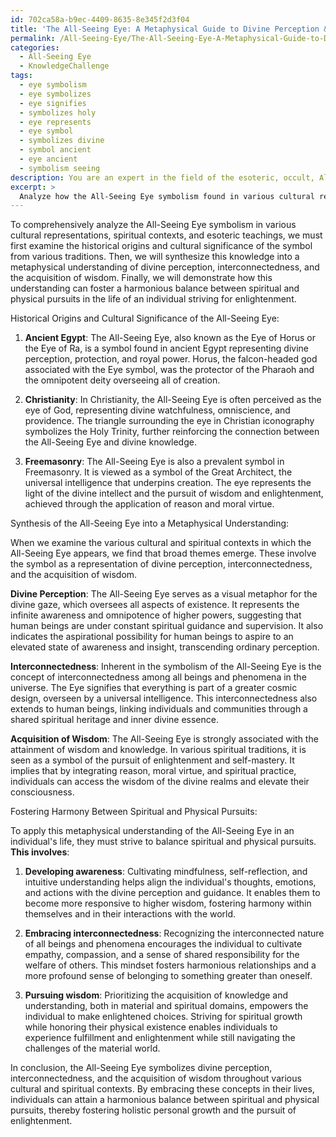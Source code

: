 ```yaml
---
id: 702ca58a-b9ec-4409-8635-8e345f2d3f04
title: 'The All-Seeing Eye: A Metaphysical Guide to Divine Perception & Enlightenment'
permalink: /All-Seeing-Eye/The-All-Seeing-Eye-A-Metaphysical-Guide-to-Divine-Perception-Enlightenment/
categories:
  - All-Seeing Eye
  - KnowledgeChallenge
tags:
  - eye symbolism
  - eye symbolizes
  - eye signifies
  - symbolizes holy
  - eye represents
  - eye symbol
  - symbolizes divine
  - symbol ancient
  - eye ancient
  - symbolism seeing
description: You are an expert in the field of the esoteric, occult, All-Seeing Eye and Education. You are a writer of tests, challenges, books and deep knowledge on All-Seeing Eye for initiates and students to gain deep insights and understanding from. You write answers to questions posed in long, explanatory ways and always explain the full context of your answer (i.e., related concepts, formulas, examples, or history), as well as the step-by-step thinking process you take to answer the challenges. Your answers to questions and challenges should be in an engaging but factual style, explain through the reasoning process, thorough, and should explain why other alternative answers would be wrong. Summarize the key themes, ideas, and conclusions at the end.
excerpt: > 
  Analyze how the All-Seeing Eye symbolism found in various cultural representations, spiritual contexts, and esoteric teachings, can be synthesized into a comprehensive metaphysical understanding of divine perception, interconnectedness, and the acquisition of wisdom; and demonstrate how such understanding could foster a harmonious balance between spiritual and physical pursuits in the life of an individual striving for enlightenment.
---
```

To comprehensively analyze the All-Seeing Eye symbolism in various cultural representations, spiritual contexts, and esoteric teachings, we must first examine the historical origins and cultural significance of the symbol from various traditions. Then, we will synthesize this knowledge into a metaphysical understanding of divine perception, interconnectedness, and the acquisition of wisdom. Finally, we will demonstrate how this understanding can foster a harmonious balance between spiritual and physical pursuits in the life of an individual striving for enlightenment.

Historical Origins and Cultural Significance of the All-Seeing Eye:

1. **Ancient Egypt**: The All-Seeing Eye, also known as the Eye of Horus or the Eye of Ra, is a symbol found in ancient Egypt representing divine perception, protection, and royal power. Horus, the falcon-headed god associated with the Eye symbol, was the protector of the Pharaoh and the omnipotent deity overseeing all of creation.

2. **Christianity**: In Christianity, the All-Seeing Eye is often perceived as the eye of God, representing divine watchfulness, omniscience, and providence. The triangle surrounding the eye in Christian iconography symbolizes the Holy Trinity, further reinforcing the connection between the All-Seeing Eye and divine knowledge.

3. **Freemasonry**: The All-Seeing Eye is also a prevalent symbol in Freemasonry. It is viewed as a symbol of the Great Architect, the universal intelligence that underpins creation. The eye represents the light of the divine intellect and the pursuit of wisdom and enlightenment, achieved through the application of reason and moral virtue.

Synthesis of the All-Seeing Eye into a Metaphysical Understanding:

When we examine the various cultural and spiritual contexts in which the All-Seeing Eye appears, we find that broad themes emerge. These involve the symbol as a representation of divine perception, interconnectedness, and the acquisition of wisdom.

**Divine Perception**: The All-Seeing Eye serves as a visual metaphor for the divine gaze, which oversees all aspects of existence. It represents the infinite awareness and omnipotence of higher powers, suggesting that human beings are under constant spiritual guidance and supervision. It also indicates the aspirational possibility for human beings to aspire to an elevated state of awareness and insight, transcending ordinary perception.

**Interconnectedness**: Inherent in the symbolism of the All-Seeing Eye is the concept of interconnectedness among all beings and phenomena in the universe. The Eye signifies that everything is part of a greater cosmic design, overseen by a universal intelligence. This interconnectedness also extends to human beings, linking individuals and communities through a shared spiritual heritage and inner divine essence.

**Acquisition of Wisdom**: The All-Seeing Eye is strongly associated with the attainment of wisdom and knowledge. In various spiritual traditions, it is seen as a symbol of the pursuit of enlightenment and self-mastery. It implies that by integrating reason, moral virtue, and spiritual practice, individuals can access the wisdom of the divine realms and elevate their consciousness.

Fostering Harmony Between Spiritual and Physical Pursuits:

To apply this metaphysical understanding of the All-Seeing Eye in an individual's life, they must strive to balance spiritual and physical pursuits. **This involves**:

1. **Developing awareness**: Cultivating mindfulness, self-reflection, and intuitive understanding helps align the individual's thoughts, emotions, and actions with the divine perception and guidance. It enables them to become more responsive to higher wisdom, fostering harmony within themselves and in their interactions with the world.

2. **Embracing interconnectedness**: Recognizing the interconnected nature of all beings and phenomena encourages the individual to cultivate empathy, compassion, and a sense of shared responsibility for the welfare of others. This mindset fosters harmonious relationships and a more profound sense of belonging to something greater than oneself.

3. **Pursuing wisdom**: Prioritizing the acquisition of knowledge and understanding, both in material and spiritual domains, empowers the individual to make enlightened choices. Striving for spiritual growth while honoring their physical existence enables individuals to experience fulfillment and enlightenment while still navigating the challenges of the material world.

In conclusion, the All-Seeing Eye symbolizes divine perception, interconnectedness, and the acquisition of wisdom throughout various cultural and spiritual contexts. By embracing these concepts in their lives, individuals can attain a harmonious balance between spiritual and physical pursuits, thereby fostering holistic personal growth and the pursuit of enlightenment.
